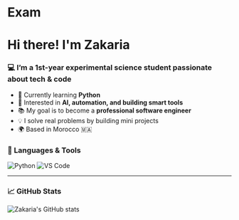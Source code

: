 # Exam
# Hi there! I'm Zakaria

### 💻 I’m a 1st-year experimental science student passionate about tech & code  
- 🚀 Currently learning **Python**  
- 🧠 Interested in **AI, automation, and building smart tools**  
- 📚 My goal is to become a **professional software engineer**  
- 💡 I solve real problems by building mini projects  
- 🌍 Based in Morocco 🇲🇦

### 🧰 Languages & Tools
![Python](https://img.shields.io/badge/-Python-333333?style=flat&logo=python)
![VS Code](https://img.shields.io/badge/-VSCode-333333?style=flat&logo=visual-studio-code)

---

### 📈 GitHub Stats
![Zakaria's GitHub stats](https://github-readme-stats.vercel.app/api?username=zakaria-mamma&show_icons=true&theme=radical)
